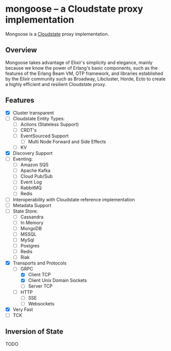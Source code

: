# mongoose – a Cloudstate proxy implementation

Mongoose is a [Cloudstate](https://github.com/cloudstateio/cloudstate) proxy implementation.

## Overview

Mongoose takes advantage of Elixir's simplicity and elegance, mainly because we know the power of Erlang's basic components, such as the features of the Erlang Beam VM, OTP framework, and libraries established by the Elixir community such as Broadway, Libcluster, Horde, Ecto to create a highly efficient and resilient Cloudstate proxy.

## Features

- [x] Cluster transparent
- [ ] Cloudstate Entity Types:
    - [ ] Actions (Stateless Support)
    - [ ] CRDT's
    - [ ] EventSourced Support
        - [ ] Multi Node Forward and Side Effects
    - [ ] KV
- [x] Discovery Support
- [ ] Eventing:
    - [ ] Amazon SQS
    - [ ] Apache Kafka
    - [ ] Cloud Pub/Sub
    - [ ] Event Log
    - [ ] RabbitMQ
    - [ ] Redis
- [ ] Interoperability with Cloudstate reference implementation
- [ ] Metadata Support
- [ ] State Store:
    - [ ] Cassandra
    - [ ] In Memory
    - [ ] MongoDB
    - [ ] MSSQL
    - [ ] MySql
    - [ ] Postgres
    - [ ] Redis
    - [ ] Riak
- [x] Transports and Protocols
    - [ ] GRPC
        - [x] Client TCP
        - [x] Client Unix Domain Sockets
        - [ ] Server TCP 
    - [ ] HTTP 
        - [ ] SSE
        - [ ] Websockets
- [x] Very Fast
- [ ] TCK

## Inversion of State

TODO
